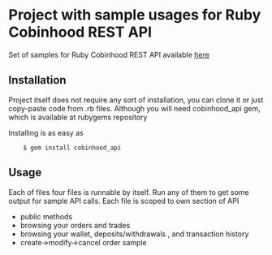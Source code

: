 # Project with sample usages for Ruby Cobinhood REST API

Set of samples for  Ruby Cobinhood REST API available [here](https://github.com/algpet/cobinhood_ruby_api)

## Installation

Project itself does not require any sort of installation, you can clone it or just copy-paste
code from .rb files. Although you will need cobinhood_api gem, which is available at rubygems repository 
 
Installing is as easy as
```
    $ gem install cobinhood_api
```

## Usage

Each of files four files is runnable by itself. Run any of them to get some output for sample API calls.
Each file is scoped to own section of API
- public methods
- browsing your orders and trades
- browsing your wallet, deposits/withdrawals , and transaction history
- create->modify->cancel order sample   



